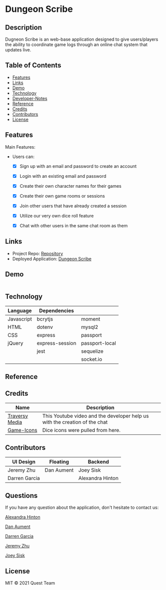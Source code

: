 # Dungeon Scribe

## Description

Dugneon Scribe is an web-base application designed to give users/players the ability to coordinate game logs through an online chat system that updates live.

## Table of Contents

* [Features](#Features)
* [Links](#Links)
* [Demo](#Demo)
* [Technology](#Technology)
* [Developer-Notes](#Developer-Notes)
* [Reference](#Reference)
* [Credits](#Credits)
* [Contributors](#Contributors)
* [License](#License)

## Features
Main Features: 

* Users can:
    * [x] Sign up with an email and password to create an account
    * [x] Login with an existing email and password
    * [x] Create their own character names for their games
    * [x] Create their own game rooms or sessions
    * [x] Join other users that have already created a session
    * [x] Utilize our very own dice roll feature
    * [x] Chat with other users in the same chat room as them


## Links

* Project Repo: [Repository](https://github.com/jeishu/dungeon_scribe)
* Deployed Application: [Dungeon Scribe](https://dungeon-scribe.herokuapp.com/)

## Demo

![]()

## Technology

| Language | Dependencies |  |
| --- | --- | --- |
| Javascript | bcrytjs | moment |
| HTML | dotenv | mysql2 |
| CSS | express | passport |
| jQuery | express-session | passport-local |
| | jest | sequelize |
| | | socket.io


## Reference



## Credits

| Name | Description |
| --- | --- | 
| [Traversy Media](https://www.youtube.com/watch?v=jD7FnbI76Hg&t=776s) | This Youtube video and the developer help us with the creation of the chat |
| [Game-Icons](https://game-icons.net/tags/dice.html) | Dice icons were pulled from here. |

## Contributors
| UI Design | Floating | Backend |
| --- | --- | --- |
| Jeremy Zhu | Dan Aument | Joey Sisk |
| Darren Garcia | | Alexandra Hinton

## Questions
If you have any question about the application, don't hesitate to contact us:

[Alexandra Hinton](https://github.com/a-hinton)

[Dan Aument](https://github.com/danaument)

[Darren Garcia](https://github.com/notdarrengarcia)

[Jeremy Zhu](https://github.com/jeishu)

[Joey Sisk](https://github.com/Joey-Sisk)


## License

MIT © 2021 Quest Team